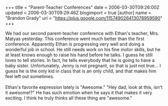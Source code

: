 +++
title = "Parent-Teacher Conferences"
date = 2006-03-30T09:26:00Z
updated = 2006-03-30T09:29:46Z
blogimport = true 
[author]
	name = "Brandon Grady"
	uri = "https://plus.google.com/115749026413078959590"
+++

We had our second parent-teacher conference with Ethan's teacher, Mrs. Matyas yesterday.  This conference went much better than the first conference.  Apparently Ethan is progressing very well and doing a wonderful job in school.  He still needs work on his fine motor skills, but he at least knows enough to raise his hand before he talks.  I guess he still loves to tell stories.  In fact, he tells everybody that he is going to have a baby sister.  Unfortunately, Jenny is not pregnant, so that is just not true...  I guess he is the only kid in class that is an only child, and that makes him feel left out sometimes.<br /><br />Ethan's favorite expression lately is "Awesome."  "Hey dad, look at this, isn't it awesome!?"  He has such emotion when he says it that makes it very exciting.  I think he truly thinks all these thing are "awesome."
